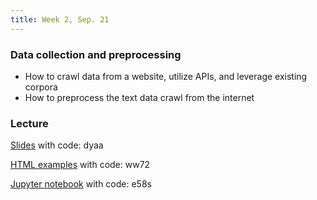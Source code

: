 ```yaml
---
title: Week 2, Sep. 21
---
```


### Data collection and preprocessing
- How to crawl data from a website, utilize APIs, and leverage existing corpora
- How to preprocess the text data crawl from the internet
  

### Lecture
[Slides](https://pan.baidu.com/s/1beKwILez3lBF7rYrT2iFfg) with code: dyaa 

[HTML examples](https://pan.baidu.com/s/14SOjAVrucIUe1CCSMRglKw) with code: ww72

[Jupyter notebook](https://pan.baidu.com/s/1ohw460auiIEqhMcvEMUehQ) with code: e58s
